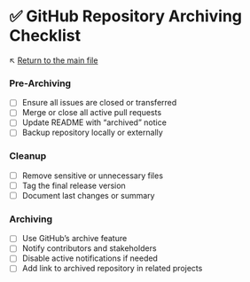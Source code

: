 # ✅ GitHub Repository Archiving Checklist

↖️ [Return to the main file](../README.md)

### Pre-Archiving
- [ ] Ensure all issues are closed or transferred
- [ ] Merge or close all active pull requests
- [ ] Update README with “archived” notice
- [ ] Backup repository locally or externally

### Cleanup
- [ ] Remove sensitive or unnecessary files
- [ ] Tag the final release version
- [ ] Document last changes or summary

### Archiving
- [ ] Use GitHub’s archive feature
- [ ] Notify contributors and stakeholders
- [ ] Disable active notifications if needed
- [ ] Add link to archived repository in related projects